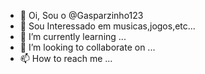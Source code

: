 - 👋 Oi, Sou o @Gasparzinho123
- 👀 Sou Interessado em musicas,jogos,etc...
- 🌱 I’m currently learning ...
- 💞️ I’m looking to collaborate on ...
- 📫 How to reach me ...

<!---
Gasparzinho123/Gasparzinho123 is a ✨ special ✨ repository because its `README.md` (this file) appears on your GitHub profile.
You can click the Preview link to take a look at your changes.
--->
